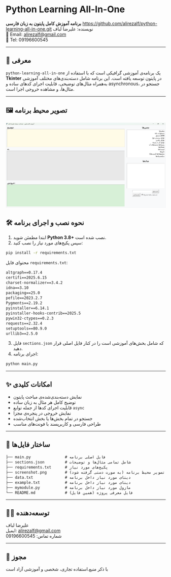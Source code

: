 # Python Learning All-In-One

**برنامه آموزش کامل پایتون به زبان فارسی**
https://github.com/alirezalf/python-learning-all-in-one.git
نویسنده: علیرضا لباف  
📧 Email: alirezalf@gmail.com  
📱 Tel: 09196600545

---

## 📌 معرفی

`python-learning-all-in-one` یک برنامه‌ی آموزشی گرافیکی است که با استفاده از **Tkinter** در پایتون توسعه یافته است. این برنامه شامل دسته‌بندی‌های مختلف آموزشی به‌همراه مثال‌های توضیحی، قابلیت اجرای کدهای ساده و asynchronous، جستجو در مثال‌ها، و مشاهده خروجی اجرا است.

---
## 🖼 تصویر محیط برنامه

![نمایی از برنامه](https://raw.githubusercontent.com/alirezalf/python-learning-all-in-one/master/screenshot.png)


## 🛠 نحوه نصب و اجرای برنامه

1. ابتدا مطمئن شوید **Python 3.8+** نصب شده است.
2. سپس پکیج‌های مورد نیاز را نصب کنید:

```bash
pip install -r requirements.txt
```

محتوای فایل `requirements.txt`:

```
altgraph==0.17.4
certifi==2025.6.15
charset-normalizer==3.4.2
idna==3.10
packaging==25.0
pefile==2023.2.7
Pygments==2.19.2
pyinstaller==6.14.1
pyinstaller-hooks-contrib==2025.5
pywin32-ctypes==0.2.3
requests==2.32.4
setuptools==80.9.0
urllib3==2.5.0
```

3. فایل `sections.json` که شامل بخش‌های آموزشی است را در کنار فایل اصلی قرار دهید.
4. اجرای برنامه:

```bash
python main.py
```

---

## ✨ امکانات کلیدی

- نمایش دسته‌بندی‌شده‌ی مباحث پایتون
- توضیح کامل هر مثال به زبان ساده
- قابلیت اجرای کدها از جمله توابع `async`
- نمایش خروجی در پنجره‌ی مجزا
- جستجو در تمام بخش‌ها یا بخش انتخاب‌شده
- طراحی فارسی و کاربرپسند با فونت‌های مناسب

---

## 📂 ساختار فایل‌ها

```
├── main.py               # فایل اصلی برنامه
├── sections.json         # شامل تمامی مثال‌ها و توضیحات
├── requirements.txt      # پکیج‌های مورد نیاز
├── screenshot.png        # تصویر محیط برنامه (به صورت دستی گرفته شود)
├── data.txt              # دیتای مورد نیاز داخل برنامه
├── example.txt           # دیتای مورد نیاز داخل برنامه
├── mymodule.py           # مازول مورد نیاز داخل برنامه
└── README.md             # فایل معرفی پروژه (همین فایل)
```

---

## 🧑‍💻 توسعه‌دهنده

علیرضا لباف  
ایمیل: alirezalf@gmail.com  
شماره تماس: 09196600545

---

## 📜 مجوز

 با ذکر منبع.استفاده تجاری، شخصی و آموزشی آزاد است

